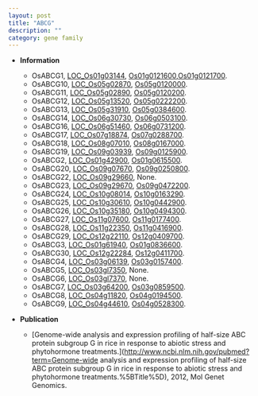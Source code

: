 ```yaml
---
layout: post
title: "ABCG"
description: ""
category: gene family
---
```


* **Information**  
    + OsABCG1, [LOC_Os01g03144](http://rice.uga.edu/cgi-bin/ORF_infopage.cgi?orf=LOC_Os01g03144), [Os01g0121600](http://rapdb.dna.affrc.go.jp/viewer/gbrowse_details/irgsp1?name=Os01g0121600),[Os01g0121700](http://rapdb.dna.affrc.go.jp/viewer/gbrowse_details/irgsp1?name=Os01g0121700).
    + OsABCG10, [LOC_Os05g02870](http://rice.uga.edu/cgi-bin/ORF_infopage.cgi?orf=LOC_Os05g02870), [Os05g0120000](http://rapdb.dna.affrc.go.jp/viewer/gbrowse_details/irgsp1?name=Os05g0120000).
    + OsABCG11, [LOC_Os05g02890](http://rice.uga.edu/cgi-bin/ORF_infopage.cgi?orf=LOC_Os05g02890), [Os05g0120200](http://rapdb.dna.affrc.go.jp/viewer/gbrowse_details/irgsp1?name=Os05g0120200).
    + OsABCG12, [LOC_Os05g13520](http://rice.uga.edu/cgi-bin/ORF_infopage.cgi?orf=LOC_Os05g13520), [Os05g0222200](http://rapdb.dna.affrc.go.jp/viewer/gbrowse_details/irgsp1?name=Os05g0222200).
    + OsABCG13, [LOC_Os05g31910](http://rice.uga.edu/cgi-bin/ORF_infopage.cgi?orf=LOC_Os05g31910), [Os05g0384600](http://rapdb.dna.affrc.go.jp/viewer/gbrowse_details/irgsp1?name=Os05g0384600).
    + OsABCG14, [LOC_Os06g30730](http://rice.uga.edu/cgi-bin/ORF_infopage.cgi?orf=LOC_Os06g30730), [Os06g0503100](http://rapdb.dna.affrc.go.jp/viewer/gbrowse_details/irgsp1?name=Os06g0503100).
    + OsABCG16, [LOC_Os06g51460](http://rice.uga.edu/cgi-bin/ORF_infopage.cgi?orf=LOC_Os06g51460), [Os06g0731200](http://rapdb.dna.affrc.go.jp/viewer/gbrowse_details/irgsp1?name=Os06g0731200).
    + OsABCG17, [LOC_Os07g18874](http://rice.uga.edu/cgi-bin/ORF_infopage.cgi?orf=LOC_Os07g18874), [Os07g0288700](http://rapdb.dna.affrc.go.jp/viewer/gbrowse_details/irgsp1?name=Os07g0288700).
    + OsABCG18, [LOC_Os08g07010](http://rice.uga.edu/cgi-bin/ORF_infopage.cgi?orf=LOC_Os08g07010), [Os08g0167000](http://rapdb.dna.affrc.go.jp/viewer/gbrowse_details/irgsp1?name=Os08g0167000).
    + OsABCG19, [LOC_Os09g03939](http://rice.uga.edu/cgi-bin/ORF_infopage.cgi?orf=LOC_Os09g03939), [Os09g0125900](http://rapdb.dna.affrc.go.jp/viewer/gbrowse_details/irgsp1?name=Os09g0125900).
    + OsABCG2, [LOC_Os01g42900](http://rice.uga.edu/cgi-bin/ORF_infopage.cgi?orf=LOC_Os01g42900), [Os01g0615500](http://rapdb.dna.affrc.go.jp/viewer/gbrowse_details/irgsp1?name=Os01g0615500).
    + OsABCG20, [LOC_Os09g07670](http://rice.uga.edu/cgi-bin/ORF_infopage.cgi?orf=LOC_Os09g07670), [Os09g0250800](http://rapdb.dna.affrc.go.jp/viewer/gbrowse_details/irgsp1?name=Os09g0250800).
    + OsABCG22, [LOC_Os09g29660](http://rice.uga.edu/cgi-bin/ORF_infopage.cgi?orf=LOC_Os09g29660), None.
    + OsABCG23, [LOC_Os09g29670](http://rice.uga.edu/cgi-bin/ORF_infopage.cgi?orf=LOC_Os09g29670), [Os09g0472200](http://rapdb.dna.affrc.go.jp/viewer/gbrowse_details/irgsp1?name=Os09g0472200).
    + OsABCG24, [LOC_Os10g08014](http://rice.uga.edu/cgi-bin/ORF_infopage.cgi?orf=LOC_Os10g08014), [Os10g0163290](http://rapdb.dna.affrc.go.jp/viewer/gbrowse_details/irgsp1?name=Os10g0163290).
    + OsABCG25, [LOC_Os10g30610](http://rice.uga.edu/cgi-bin/ORF_infopage.cgi?orf=LOC_Os10g30610), [Os10g0442900](http://rapdb.dna.affrc.go.jp/viewer/gbrowse_details/irgsp1?name=Os10g0442900).
    + OsABCG26, [LOC_Os10g35180](http://rice.uga.edu/cgi-bin/ORF_infopage.cgi?orf=LOC_Os10g35180), [Os10g0494300](http://rapdb.dna.affrc.go.jp/viewer/gbrowse_details/irgsp1?name=Os10g0494300).
    + OsABCG27, [LOC_Os11g07600](http://rice.uga.edu/cgi-bin/ORF_infopage.cgi?orf=LOC_Os11g07600), [Os11g0177400](http://rapdb.dna.affrc.go.jp/viewer/gbrowse_details/irgsp1?name=Os11g0177400).
    + OsABCG28, [LOC_Os11g22350](http://rice.uga.edu/cgi-bin/ORF_infopage.cgi?orf=LOC_Os11g22350), [Os11g0416900](http://rapdb.dna.affrc.go.jp/viewer/gbrowse_details/irgsp1?name=Os11g0416900).
    + OsABCG29, [LOC_Os12g22110](http://rice.uga.edu/cgi-bin/ORF_infopage.cgi?orf=LOC_Os12g22110), [Os12g0409700](http://rapdb.dna.affrc.go.jp/viewer/gbrowse_details/irgsp1?name=Os12g0409700).
    + OsABCG3, [LOC_Os01g61940](http://rice.uga.edu/cgi-bin/ORF_infopage.cgi?orf=LOC_Os01g61940), [Os01g0836600](http://rapdb.dna.affrc.go.jp/viewer/gbrowse_details/irgsp1?name=Os01g0836600).
    + OsABCG30, [LOC_Os12g22284](http://rice.uga.edu/cgi-bin/ORF_infopage.cgi?orf=LOC_Os12g22284), [Os12g0411700](http://rapdb.dna.affrc.go.jp/viewer/gbrowse_details/irgsp1?name=Os12g0411700).
    + OsABCG4, [LOC_Os03g06139](http://rice.uga.edu/cgi-bin/ORF_infopage.cgi?orf=LOC_Os03g06139), [Os03g0157400](http://rapdb.dna.affrc.go.jp/viewer/gbrowse_details/irgsp1?name=Os03g0157400).
    + OsABCG5, [LOC_Os03gl7350](http://rice.uga.edu/cgi-bin/ORF_infopage.cgi?orf=LOC_Os03gl7350), None.
    + OsABCG6, [LOC_Os03gl7370](http://rice.uga.edu/cgi-bin/ORF_infopage.cgi?orf=LOC_Os03gl7370), None.
    + OsABCG7, [LOC_Os03g64200](http://rice.uga.edu/cgi-bin/ORF_infopage.cgi?orf=LOC_Os03g64200), [Os03g0859500](http://rapdb.dna.affrc.go.jp/viewer/gbrowse_details/irgsp1?name=Os03g0859500).
    + OsABCG8, [LOC_Os04g11820](http://rice.uga.edu/cgi-bin/ORF_infopage.cgi?orf=LOC_Os04g11820), [Os04g0194500](http://rapdb.dna.affrc.go.jp/viewer/gbrowse_details/irgsp1?name=Os04g0194500).
    + OsABCG9, [LOC_Os04g44610](http://rice.uga.edu/cgi-bin/ORF_infopage.cgi?orf=LOC_Os04g44610), [Os04g0528300](http://rapdb.dna.affrc.go.jp/viewer/gbrowse_details/irgsp1?name=Os04g0528300).

* **Publication**  
    + [Genome-wide analysis and expression profiling of half-size ABC protein subgroup G in rice in response to abiotic stress and phytohormone treatments.](http://www.ncbi.nlm.nih.gov/pubmed?term=Genome-wide analysis and expression profiling of half-size ABC protein subgroup G in rice in response to abiotic stress and phytohormone treatments.%5BTitle%5D), 2012, Mol Genet Genomics.


